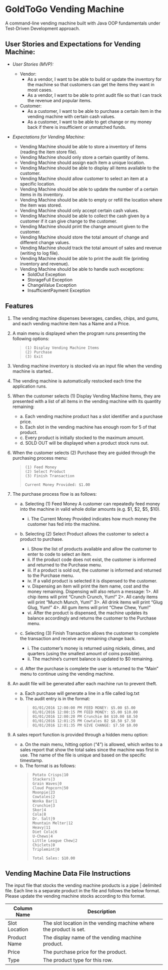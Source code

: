 # GoldToGo Vending Machine
A command-line vending machine built with Java OOP fundamentals under Test-Driven Development approach.

## User Stories and Expectations for Vending Machine:
- *User Stories (MVP):* 
    - Vendor: 
        - As a vendor, I want to be able to build or update the inventory for the machine so that customers can get the items they want in most cases.
        - As a vendor, I want to be able to print audit file so that I can track the revenue and popular items.
    - Customer:
        - As a customer, I want to be able to purchase a certain item in the vending machine with certain cash values.
        - As a customer, I want to be able to get change or my money back if there is insufficient or unmatched funds.

- *Expectations for Vending Machine:*
    - Vending Machine should be able to store a inventory of items (reading the item store file).
    - Vending Machine should only store a certain quantity of items.
    - Vending Machine should assign each item a unique location.
    - Vending Machine should be able to display all items available to the customer.
    - Vending Machine should allow customer to select an item at a specific location.
    - Vending Machine should be able to update the number of a certain items in its inventory.
    - Vending Machine should be able to empty or refill the location where the item was stored.
    - Vending Machine should only accept certain cash values.
    - Vending Machine should be able to collect the cash given by a customer if it can give change to the customer.
    - Vending Machine should print the change amount given to the customer.   
    - Vending Machine should store the total amount of change and different change values.
    - Vending Machine should track the total amount of sales and revenue (writing to log file).
    - Vending Machine should be able to print the audit file (printing inventory and revenue).
    - Vending Machine should be able to handle such exceptions:
        - SoldOut Exception
        - StorageFull Exception
        - ChangeValue Exception
        - InsufficientPayment Exception

## Features
1. The vending machine dispenses beverages, candies, chips, and gums, and each vending machine item has a Name and a Price.

2. A main menu is displayed when the program runs presenting the following options:   
    >```
    >(1) Display Vending Machine Items
    >(2) Purchase
    >(3) Exit
    >```

3. Vending machine inventory is stocked via an input file when the vending machine is
started..

4. The vending machine is automatically restocked each time the application runs.

5. When the customer selects (1) Display Vending Machine Items, they are presented with a list of all items in the vending machine with its quantity remaining:
    * a. Each vending machine product has a slot identifier and a purchase price.
    * b. Each slot in the vending machine has enough room for 5 of that product.
    * c. Every product is initially stocked to the maximum amount.
    * d. SOLD OUT will be displayed when a product stock runs out.

6. When the customer selects (2) Purchase they are guided through the purchasing process menu:
    >```
    >(1) Feed Money
    >(2) Select Product
    >(3) Finish Transaction
    >
    > Current Money Provided: $1.00
    >```

7. The purchase process flow is as follows:
    * a. Selecting (1) Feed Money A customer can repeatedly feed money into the machine in valid whole dollar amounts (e.g. $1, $2, $5, $10).
        * i. The Current Money Provided indicates how much money the customer has fed into the machine.

    * b. Selecting (2) Select Product allows the customer to select a product to purchase.
        * i. Show the list of products available and allow the customer to enter to code to select an item.
        * ii. If the product code does not exist, the customer is informed and returned to the Purchase menu.
        * iii. If a product is sold out, the customer is informed and returned to the Purchase menu.
        * iv. If a valid product is selected it is dispensed to the customer.
        * v. Dispensing an item will print the item name, cost and the money
    remaining. Dispensing will also return a message:
            1>. All chip items will print “Crunch Crunch, Yum!”
            2>. All candy items will print “Munch Munch, Yum!”
            3>. All drink items will print “Glug Glug, Yum!”
            4>. All gum items will print “Chew Chew, Yum!”
        * vi. After the product is dispensed, the machine updates its balance accordingly and returns the customer to the Purchase menu.

    * c. Selecting (3) Finish Transaction allows the customer to complete the
    transaction and receive any remaining change back.
        * i. The customer’s money is returned using nickels, dimes, and quarters (using the smallest amount of coins possible).
        * ii. The machine’s current balance is updated to $0 remaining.
    
    * d. After the purchase is complete the user is returned to the “Main” menu to continue using the vending machine.

8. An audit file will be generated after each machine run to prevent theft.
    * a. Each purchase will generate a line in a file called log.txt
    * b. The audit entry is in the format:
        >```
        > 01/01/2016 12:00:00 PM FEED MONEY: $5.00 $5.00
         >01/01/2016 12:00:15 PM FEED MONEY: $5.00 $10.00
         >01/01/2016 12:00:20 PM Crunchie B4 $10.00 $8.50
         >01/01/2016 12:01:25 PM Cowtales B2 $8.50 $7.50
         >01/01/2016 12:01:35 PM GIVE CHANGE: $7.50 $0.00
         >```

9. A sales report function is provided through a hidden menu option:
    * a. On the main menu, hitting option (“4”) is allowed, which writes to a sales report that show the total sales since the machine was first in use. The name of the file is unique and based on the specific timestamp.
    * b. The format is as follows:
        >```
        >Potato Crisps|10
        >Stackers|3
        >Grain Waves|0
        >Cloud Popcorn|50
        >Moonpie|23
        >Cowtales|2
        >Wonka Bar|1
        >Crunchie|3
        >Skor|4
        >Cola|8
        >Dr. Salt|9
        >Mountain Melter|12
        >Heavy|11
        >Diet Cola|6
        >U-Chews|4
        >Little League Chew|2
        >Chiclets|0
        >Triplemint|0
        >
        >Total Sales: $10.00
        >```

## Vending Machine Data File Instructions
The input file that stocks the vending machine products is a pipe | delimited file. Each line is a separate product in the file and follows the below format. Please update the vending machine stocks according to this format.

| Column Name   | Description |
----------------|-------------|
| Slot Location | The slot location in the vending machine where the product is set. |
| Product Name  | The display name of the vending machine product.                   |
| Price         | The purchase price for the product.                                |
| Type          | The product type for this row.                                     |



